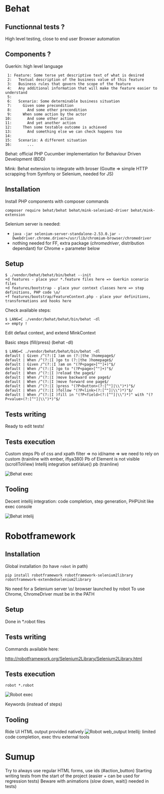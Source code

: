 # Behat


## Functionnal tests ?

High level testing, close to end user
Browser automation

## Components ?

Guerkin: high level language

```
 1: Feature: Some terse yet descriptive text of what is desired
 2:   Textual description of the business value of this feature
 3:   Business rules that govern the scope of the feature
 4:   Any additional information that will make the feature easier to understand
 5: 
 6:   Scenario: Some determinable business situation
 7:     Given some precondition
 8:       And some other precondition
 9:     When some action by the actor
10:       And some other action
11:       And yet another action
12:     Then some testable outcome is achieved
13:       And something else we can check happens too
14: 
15:   Scenario: A different situation
16:       ...
```

Behat: official PHP Cucumber implementation for Behaviour Driven Development (BDD)

Mink: Behat extension to integrate with broser (Goutte => simple HTTP scrapping from Symfony or Selenium, needed for JS)

## Installation
Install PHP components with composer commands

```
composer require behat/behat behat/mink-selenium2-driver behat/mink-extension
```

Selenium server is needed:

*   `java -jar selenium-server-standalone-2.53.0.jar -Dwebdriver.chrome.driver=/usr/lib/chromium-browser/chromedriver`
*   nothing needed for FF, extra package (*chromedriver*, distribution dependant) for Chrome + parameter below

## Setup 

```
$ ./vendor/behat/behat/bin/behat --init
+d features - place your *.feature files here => Guerkin scenario files
+d features/bootstrap - place your context classes here => step definitions, PHP code \o/
+f features/bootstrap/FeatureContext.php - place your definitions, transformations and hooks here
```

Check available steps: 

```
$ LANG=C ./vendor/behat/behat/bin/behat -dl
=> empty !
```

Edit defaut context, and extend MinkContext


Basic steps (fill/press) (behat -dl)
```
$ LANG=C ./vendor/behat/behat/bin/behat -dl
default | Given /^(?:|I )am on (?:|the )homepage$/
default | When /^(?:|I )go to (?:|the )homepage$/
default | Given /^(?:|I )am on "(?P<page>[^"]+)"$/
default | When /^(?:|I )go to "(?P<page>[^"]+)"$/
default | When /^(?:|I )reload the page$/
default | When /^(?:|I )move backward one page$/
default | When /^(?:|I )move forward one page$/
default | When /^(?:|I )press "(?P<button>(?:[^"]|\\")*)"$/
default | When /^(?:|I )follow "(?P<link>(?:[^"]|\\")*)"$/
default | When /^(?:|I )fill in "(?P<field>(?:[^"]|\\")*)" with "(?P<value>(?:[^"]|\\")*)"$/

```

## Tests writing

Ready to edit tests!

## Tests execution

Custom steps
Pb of css and xpath filter
=> no id/name => we need to rely on custom (trainline with ember, iflya380)
Pb of Element is not visible (scrollToView)
Intellij integration
setValue() pb (trainline)

![Behat exec](./behat_console_exec.png)

## Tooling

Decent intellij integration: code completion, step generation, PHPUnit like exec console

![Behat intelij](./behat_intellij.png)

# Robotframework

## Installation

Global installation (to have `robot` in path)

```
pip install robotframework robotframework-selenium2library robotframework-extendedselenium2library
```

No need for a Selenium server \o/ browser launched by robot
To use Chrome, ChromeDriver must be in the PATH

## Setup

Done in *.robot files

## Tests writing

Commands available here:

http://robotframework.org/Selenium2Library/Selenium2Library.html

## Tests execution

```
robot *.robot
```

![Robot exec](./robot_console_exec.png)


Keywords (instead of steps)

## Tooling

Ride UI
HTML output provided natively ![Robot web_output](./robot_web_output.png)
Intellij: limited code completion, exec thru external tools

# Sumup

Try to always use regular HTML forms, use ids (#action_button)
Starting writing tests from the start of the project (easier + can be used for regression tests)
Beware with animations (slow down, wait() needed in tests)
